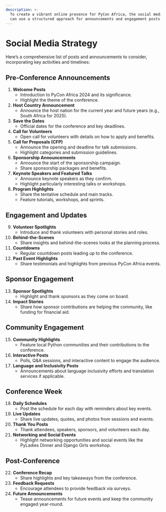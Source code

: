 ```yaml
---
description: >-
  To create a vibrant online presence for PyCon Africa, the social media team
  can use a structured approach for announcements and engagement posts.
---
```


# Social Media Strategy

Here’s a comprehensive list of posts and announcements to consider, incorporating key activities and timelines:

## Pre-Conference Announcements

1. **Welcome Posts**
   * Introduction to PyCon Africa 2024 and its significance.
   * Highlight the theme of the conference.
2. **Host Country Announcement**
   * Announce the host nation for the current year and future years (e.g., South Africa for 2025).
3. **Save the Dates**
   * Official dates for the conference and key deadlines.
4. **Call for Volunteers**
   * Open call for volunteers with details on how to apply and benefits.
5. **Call for Proposals (CFP)**
   * Announce the opening and deadline for talk submissions.
   * Highlight categories and submission guidelines.
6. **Sponsorship Announcements**
   * Announce the start of the sponsorship campaign.
   * Share sponsorship packages and benefits.
7. **Keynote Speakers and Featured Talks**
   * Announce keynote speakers as they confirm.
   * Highlight particularly interesting talks or workshops.
8. **Program Highlights**
   * Share the tentative schedule and main tracks.
   * Feature tutorials, workshops, and sprints.

## Engagement and Updates

9. **Volunteer Spotlights**
   * Introduce and thank volunteers with personal stories and roles.
10. **Behind-the-Scenes**
    * Share insights and behind-the-scenes looks at the planning process.
11. **Countdowns**
    * Regular countdown posts leading up to the conference.
12. **Past Event Highlights**
    * Share testimonials and highlights from previous PyCon Africa events.

## Sponsor Engagement

13. **Sponsor Spotlights**
    * Highlight and thank sponsors as they come on board.
14. **Impact Stories**
    * Share how sponsor contributions are helping the community, like funding for financial aid.

## Community Engagement

15. **Community Highlights**
    * Feature local Python communities and their contributions to the conference.
16. **Interactive Posts**
    * Polls, Q\&A sessions, and interactive content to engage the audience.
17. **Language and Inclusivity Posts**
    * Announcements about language inclusivity efforts and translation services if applicable.

## Conference Week

18. **Daily Schedules**
    * Post the schedule for each day with reminders about key events.
19. **Live Updates**
    * Share live updates, quotes, and photos from sessions and events.
20. **Thank You Posts**
    * Thank attendees, speakers, sponsors, and volunteers each day.
21. **Networking and Social Events**
    * Highlight networking opportunities and social events like the PyLadies Dinner and Django Girls workshop.

## Post-Conference

22. **Conference Recap**
    * Share highlights and key takeaways from the conference.
23. **Feedback Requests**
    * Encourage attendees to provide feedback via surveys.
24. **Future Announcements**
    * Tease announcements for future events and keep the community engaged year-round.

